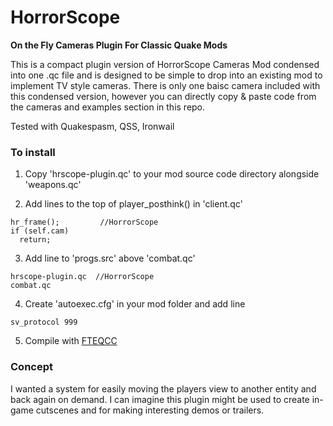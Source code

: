 # HorrorScope  
**On the Fly Cameras Plugin For Classic Quake Mods**

This is a compact plugin version of HorrorScope Cameras Mod condensed into one .qc file and is designed to be simple to drop 
into an existing mod to implement TV style cameras.
There is only one baisc camera included with this condensed version, however you can directly copy & paste code from the cameras and examples section in this repo.
 
Tested with Quakespasm, QSS, Ironwail

### To install
1. Copy 'hrscope-plugin.qc' to your mod source code directory alongside 'weapons.qc'

2. Add lines to the top of player_posthink() in 'client.qc'
```
hr_frame();    		//HorrorScope	 
if (self.cam)
  return;
```

3. Add line to 'progs.src' above 'combat.qc'
```
hrscope-plugin.qc  //HorrorScope
combat.qc  
```

4. Create 'autoexec.cfg' in your mod folder and add line  
```
sv_protocol 999
```

5. Compile with [FTEQCC](https://fte.triptohell.info/downloads)


### Concept
I wanted a system for easily moving the players view to another entity and back again on demand.
I can imagine this plugin might be used to create in-game cutscenes and for making interesting demos or trailers.

